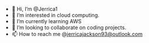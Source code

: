 - 👋 Hi, I’m @Jerrica1
- 👀 I’m interested in cloud computing.
- 🌱 I’m currently learning AWS
- 💞️ I’m looking to collaborate on coding projects.
- 📫 How to reach me @jerricajackson93@outlook.com

<!---
Jerrica1/Jerrica1 is a ✨ special ✨ repository because its `README.md` (this file) appears on your GitHub profile.
You can click the Preview link to take a look at your changes.
--->
